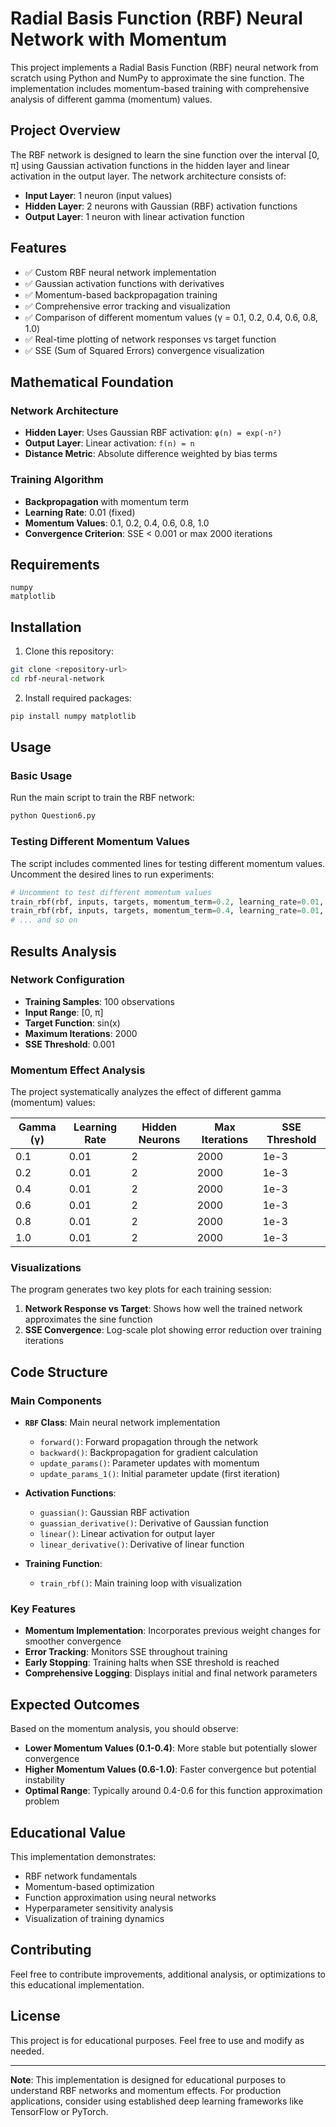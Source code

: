 # Radial Basis Function (RBF) Neural Network with Momentum

This project implements a Radial Basis Function (RBF) neural network from scratch using Python and NumPy to approximate the sine function. The implementation includes momentum-based training with comprehensive analysis of different gamma (momentum) values.

## Project Overview

The RBF network is designed to learn the sine function over the interval [0, π] using Gaussian activation functions in the hidden layer and linear activation in the output layer. The network architecture consists of:

- **Input Layer**: 1 neuron (input values)
- **Hidden Layer**: 2 neurons with Gaussian (RBF) activation functions
- **Output Layer**: 1 neuron with linear activation function

## Features

- ✅ Custom RBF neural network implementation
- ✅ Gaussian activation functions with derivatives
- ✅ Momentum-based backpropagation training
- ✅ Comprehensive error tracking and visualization
- ✅ Comparison of different momentum values (γ = 0.1, 0.2, 0.4, 0.6, 0.8, 1.0)
- ✅ Real-time plotting of network responses vs target function
- ✅ SSE (Sum of Squared Errors) convergence visualization

## Mathematical Foundation

### Network Architecture
- **Hidden Layer**: Uses Gaussian RBF activation: `φ(n) = exp(-n²)`
- **Output Layer**: Linear activation: `f(n) = n`
- **Distance Metric**: Absolute difference weighted by bias terms

### Training Algorithm
- **Backpropagation** with momentum term
- **Learning Rate**: 0.01 (fixed)
- **Momentum Values**: 0.1, 0.2, 0.4, 0.6, 0.8, 1.0
- **Convergence Criterion**: SSE < 0.001 or max 2000 iterations

## Requirements

```
numpy
matplotlib
```

## Installation

1. Clone this repository:
```bash
git clone <repository-url>
cd rbf-neural-network
```

2. Install required packages:
```bash
pip install numpy matplotlib
```

## Usage

### Basic Usage

Run the main script to train the RBF network:

```bash
python Question6.py
```

### Testing Different Momentum Values

The script includes commented lines for testing different momentum values. Uncomment the desired lines to run experiments:

```python
# Uncomment to test different momentum values
train_rbf(rbf, inputs, targets, momentum_term=0.2, learning_rate=0.01, max_iterations=2000, sse_cutoff=0.001)
train_rbf(rbf, inputs, targets, momentum_term=0.4, learning_rate=0.01, max_iterations=2000, sse_cutoff=0.001)
# ... and so on
```

## Results Analysis

### Network Configuration
- **Training Samples**: 100 observations
- **Input Range**: [0, π]
- **Target Function**: sin(x)
- **Maximum Iterations**: 2000
- **SSE Threshold**: 0.001

### Momentum Effect Analysis

The project systematically analyzes the effect of different gamma (momentum) values:

| Gamma (γ) | Learning Rate | Hidden Neurons | Max Iterations | SSE Threshold |
|-----------|---------------|----------------|----------------|---------------|
| 0.1       | 0.01         | 2              | 2000           | 1e-3          |
| 0.2       | 0.01         | 2              | 2000           | 1e-3          |
| 0.4       | 0.01         | 2              | 2000           | 1e-3          |
| 0.6       | 0.01         | 2              | 2000           | 1e-3          |
| 0.8       | 0.01         | 2              | 2000           | 1e-3          |
| 1.0       | 0.01         | 2              | 2000           | 1e-3          |

### Visualizations

The program generates two key plots for each training session:

1. **Network Response vs Target**: Shows how well the trained network approximates the sine function
2. **SSE Convergence**: Log-scale plot showing error reduction over training iterations

## Code Structure

### Main Components

- **`RBF` Class**: Main neural network implementation
  - `forward()`: Forward propagation through the network
  - `backward()`: Backpropagation for gradient calculation
  - `update_params()`: Parameter updates with momentum
  - `update_params_1()`: Initial parameter update (first iteration)

- **Activation Functions**:
  - `guassian()`: Gaussian RBF activation
  - `guassian_derivative()`: Derivative of Gaussian function
  - `linear()`: Linear activation for output layer
  - `linear_derivative()`: Derivative of linear function

- **Training Function**:
  - `train_rbf()`: Main training loop with visualization

### Key Features

- **Momentum Implementation**: Incorporates previous weight changes for smoother convergence
- **Error Tracking**: Monitors SSE throughout training
- **Early Stopping**: Training halts when SSE threshold is reached
- **Comprehensive Logging**: Displays initial and final network parameters

## Expected Outcomes

Based on the momentum analysis, you should observe:

- **Lower Momentum Values (0.1-0.4)**: More stable but potentially slower convergence
- **Higher Momentum Values (0.6-1.0)**: Faster convergence but potential instability
- **Optimal Range**: Typically around 0.4-0.6 for this function approximation problem

## Educational Value

This implementation demonstrates:

- RBF network fundamentals
- Momentum-based optimization
- Function approximation using neural networks
- Hyperparameter sensitivity analysis
- Visualization of training dynamics

## Contributing

Feel free to contribute improvements, additional analysis, or optimizations to this educational implementation.

## License

This project is for educational purposes. Feel free to use and modify as needed.

---

**Note**: This implementation is designed for educational purposes to understand RBF networks and momentum effects. For production applications, consider using established deep learning frameworks like TensorFlow or PyTorch.
